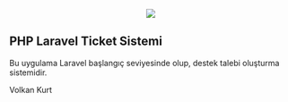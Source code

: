 <p align="center"><img src="https://laravel.com/assets/img/components/logo-laravel.svg"></p>


## PHP Laravel Ticket Sistemi

Bu uygulama Laravel başlangıç seviyesinde olup, destek talebi oluşturma sistemidir.

Volkan Kurt

